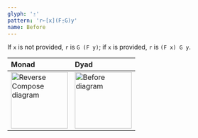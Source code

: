 ```yaml
---
glyph: '⍛'
pattern: 'r←[x](F⍛G)y'
name: Before
---
```


If `x` is not provided, `r` is `G (F y)`; if `x` is provided, `r` is `(F x) G y`.

|Monad|Dyad|
|:----|:---|
|<img src="/combinators/reverse_compose.svg" width="128" alt="Reverse Compose diagram">|<img src="/combinators/before.svg" width="128" alt="Before diagram">|